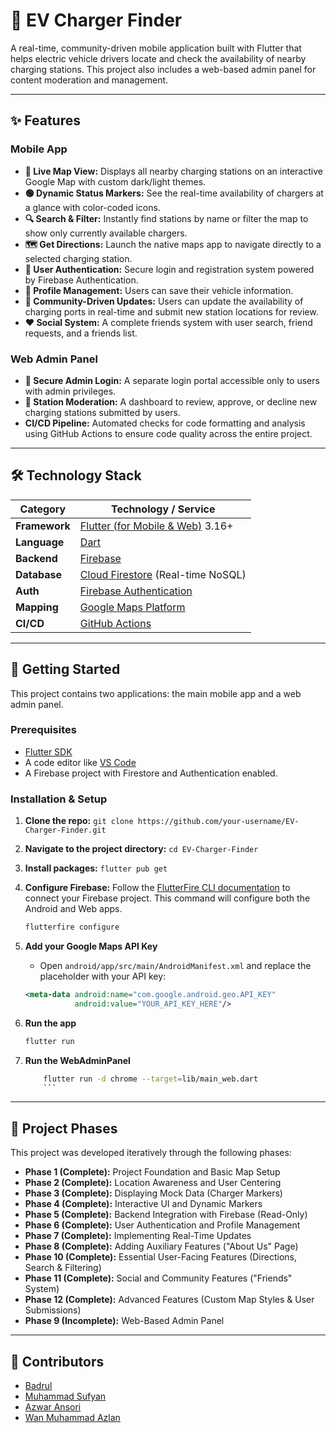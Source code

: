 # 🚗 EV Charger Finder

A real-time, community-driven mobile application built with Flutter that helps electric vehicle drivers locate and check the availability of nearby charging stations. This project also includes a web-based admin panel for content moderation and management.

---

## ✨ Features

### Mobile App
- **📍 Live Map View:** Displays all nearby charging stations on an interactive Google Map with custom dark/light themes.
- **🟢 Dynamic Status Markers:** See the real-time availability of chargers at a glance with color-coded icons.
- **🔍 Search & Filter:** Instantly find stations by name or filter the map to show only currently available chargers.
- **🗺️ Get Directions:** Launch the native maps app to navigate directly to a selected charging station.
- **👤 User Authentication:** Secure login and registration system powered by Firebase Authentication.
- **🚗 Profile Management:** Users can save their vehicle information.
- **🤝 Community-Driven Updates:** Users can update the availability of charging ports in real-time and submit new station locations for review.
- **❤️ Social System:** A complete friends system with user search, friend requests, and a friends list.

### Web Admin Panel
- **🔐 Secure Admin Login:** A separate login portal accessible only to users with admin privileges.
- **📝 Station Moderation:** A dashboard to review, approve, or decline new charging stations submitted by users.
- **CI/CD Pipeline:** Automated checks for code formatting and analysis using GitHub Actions to ensure code quality across the entire project.

---

## 🛠️ Technology Stack

| Category      | Technology / Service                                 |
|---------------|------------------------------------------------------|
| **Framework** | [Flutter (for Mobile & Web)](https://flutter.dev/) 3.16+ |
| **Language**  | [Dart](https://dart.dev/)                            |
| **Backend**   | [Firebase](https://firebase.google.com/)             |
| **Database**  | [Cloud Firestore](https://firebase.google.com/products/firestore) (Real-time NoSQL) |
| **Auth**      | [Firebase Authentication](https://firebase.google.com/products/auth) |
| **Mapping**   | [Google Maps Platform](https://mapsplatform.google.com/) |
| **CI/CD**     | [GitHub Actions](https://github.com/features/actions) |

---

## 🚀 Getting Started

This project contains two applications: the main mobile app and a web admin panel.

### Prerequisites
- [Flutter SDK](https://flutter.dev/docs/get-started/install)
- A code editor like [VS Code](https://code.visualstudio.com/)
- A Firebase project with Firestore and Authentication enabled.

### Installation & Setup

1.  **Clone the repo:** `git clone https://github.com/your-username/EV-Charger-Finder.git`
2.  **Navigate to the project directory:** `cd EV-Charger-Finder`
3.  **Install packages:** `flutter pub get`
4.  **Configure Firebase:** Follow the [FlutterFire CLI documentation](https://firebase.google.com/docs/flutter/setup) to connect your Firebase project. This command will configure both the Android and Web apps.
    ```sh
    flutterfire configure
    ```
5.  **Add your Google Maps API Key**
    - Open `android/app/src/main/AndroidManifest.xml` and replace the placeholder with your API key:
    ```xml
    <meta-data android:name="com.google.android.geo.API_KEY"
               android:value="YOUR_API_KEY_HERE"/>
    ```

6.  **Run the app**
    ```sh
    flutter run
    ```

7. **Run the WebAdminPanel**
    ```sh
        flutter run -d chrome --target=lib/main_web.dart
        ```
---
## 📝 Project Phases



This project was developed iteratively through the following phases:

-   **Phase 1 (Complete):** Project Foundation and Basic Map Setup
-   **Phase 2 (Complete):** Location Awareness and User Centering
-   **Phase 3 (Complete):** Displaying Mock Data (Charger Markers)
-   **Phase 4 (Complete):** Interactive UI and Dynamic Markers
-   **Phase 5 (Complete):** Backend Integration with Firebase (Read-Only)
-   **Phase 6 (Complete):** User Authentication and Profile Management
-   **Phase 7 (Complete):** Implementing Real-Time Updates
-   **Phase 8 (Complete):** Adding Auxiliary Features ("About Us" Page)
-   **Phase 10 (Complete):** Essential User-Facing Features (Directions, Search & Filtering)
-   **Phase 11 (Complete):** Social and Community Features ("Friends" System)
-   **Phase 12 (Complete):** Advanced Features (Custom Map Styles & User Submissions)
-   **Phase 9 (Incomplete):** Web-Based Admin Panel

---

## 👥 Contributors

-   [Badrul](https://github.com/jerungpyro)
-   [Muhammad Sufyan](https://github.com/pyunk)
-   [Azwar Ansori](https://github.com/AzwarAns61)
-   [Wan Muhammad Azlan](https://github.com/Lannnzzz)